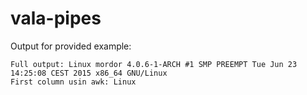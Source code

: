 # vala-pipes

Output for provided example:

```
Full output: Linux mordor 4.0.6-1-ARCH #1 SMP PREEMPT Tue Jun 23 14:25:08 CEST 2015 x86_64 GNU/Linux 
First column usin awk: Linux 
```
